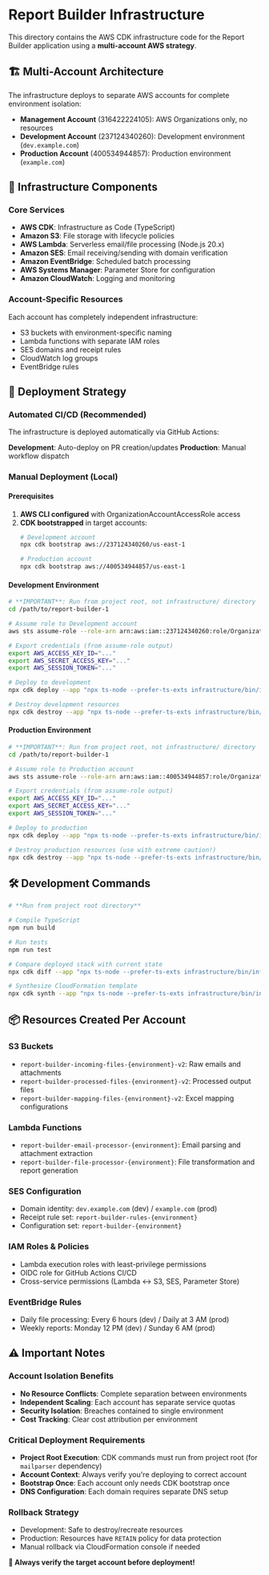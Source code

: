 # Report Builder Infrastructure

This directory contains the AWS CDK infrastructure code for the Report Builder application using a **multi-account AWS strategy**.

## 🏗️ Multi-Account Architecture

The infrastructure deploys to separate AWS accounts for complete environment isolation:

- **Management Account** (316422224105): AWS Organizations only, no resources
- **Development Account** (237124340260): Development environment (`dev.example.com`)
- **Production Account** (400534944857): Production environment (`example.com`)

## 🔧 Infrastructure Components

### Core Services
- **AWS CDK**: Infrastructure as Code (TypeScript)
- **Amazon S3**: File storage with lifecycle policies
- **AWS Lambda**: Serverless email/file processing (Node.js 20.x)
- **Amazon SES**: Email receiving/sending with domain verification
- **Amazon EventBridge**: Scheduled batch processing
- **AWS Systems Manager**: Parameter Store for configuration
- **Amazon CloudWatch**: Logging and monitoring

### Account-Specific Resources
Each account has completely independent infrastructure:
- S3 buckets with environment-specific naming
- Lambda functions with separate IAM roles
- SES domains and receipt rules
- CloudWatch log groups
- EventBridge rules

## 🚀 Deployment Strategy

### Automated CI/CD (Recommended)
The infrastructure is deployed automatically via GitHub Actions:

**Development**: Auto-deploy on PR creation/updates
**Production**: Manual workflow dispatch

### Manual Deployment (Local)

#### Prerequisites
1. **AWS CLI configured** with OrganizationAccountAccessRole access
2. **CDK bootstrapped** in target accounts:
   ```bash
   # Development account
   npx cdk bootstrap aws://237124340260/us-east-1
   
   # Production account  
   npx cdk bootstrap aws://400534944857/us-east-1
   ```

#### Development Environment
```bash
# **IMPORTANT**: Run from project root, not infrastructure/ directory
cd /path/to/report-builder-1

# Assume role to Development account
aws sts assume-role --role-arn arn:aws:iam::237124340260:role/OrganizationAccountAccessRole --role-session-name DevDeploy

# Export credentials (from assume-role output)
export AWS_ACCESS_KEY_ID="..."
export AWS_SECRET_ACCESS_KEY="..."
export AWS_SESSION_TOKEN="..."

# Deploy to development
npx cdk deploy --app "npx ts-node --prefer-ts-exts infrastructure/bin/infrastructure.ts" --context environment=development

# Destroy development resources
npx cdk destroy --app "npx ts-node --prefer-ts-exts infrastructure/bin/infrastructure.ts" --context environment=development
```

#### Production Environment
```bash
# **IMPORTANT**: Run from project root, not infrastructure/ directory
cd /path/to/report-builder-1

# Assume role to Production account
aws sts assume-role --role-arn arn:aws:iam::400534944857:role/OrganizationAccountAccessRole --role-session-name ProdDeploy

# Export credentials (from assume-role output)
export AWS_ACCESS_KEY_ID="..."
export AWS_SECRET_ACCESS_KEY="..."
export AWS_SESSION_TOKEN="..."

# Deploy to production
npx cdk deploy --app "npx ts-node --prefer-ts-exts infrastructure/bin/infrastructure.ts" --context environment=production

# Destroy production resources (use with extreme caution!)
npx cdk destroy --app "npx ts-node --prefer-ts-exts infrastructure/bin/infrastructure.ts" --context environment=production
```

## 🛠️ Development Commands

```bash
# **Run from project root directory**

# Compile TypeScript
npm run build

# Run tests
npm run test

# Compare deployed stack with current state
npx cdk diff --app "npx ts-node --prefer-ts-exts infrastructure/bin/infrastructure.ts" --context environment=development

# Synthesize CloudFormation template
npx cdk synth --app "npx ts-node --prefer-ts-exts infrastructure/bin/infrastructure.ts" --context environment=development
```

## 📦 Resources Created Per Account

### S3 Buckets
- `report-builder-incoming-files-{environment}-v2`: Raw emails and attachments
- `report-builder-processed-files-{environment}-v2`: Processed output files  
- `report-builder-mapping-files-{environment}-v2`: Excel mapping configurations

### Lambda Functions
- `report-builder-email-processor-{environment}`: Email parsing and attachment extraction
- `report-builder-file-processor-{environment}`: File transformation and report generation

### SES Configuration
- Domain identity: `dev.example.com` (dev) / `example.com` (prod)
- Receipt rule set: `report-builder-rules-{environment}`
- Configuration set: `report-builder-{environment}`

### IAM Roles & Policies
- Lambda execution roles with least-privilege permissions
- OIDC role for GitHub Actions CI/CD
- Cross-service permissions (Lambda ↔ S3, SES, Parameter Store)

### EventBridge Rules
- Daily file processing: Every 6 hours (dev) / Daily at 3 AM (prod)
- Weekly reports: Monday 12 PM (dev) / Sunday 6 AM (prod)

## ⚠️ Important Notes

### Account Isolation Benefits
- **No Resource Conflicts**: Complete separation between environments
- **Independent Scaling**: Each account has separate service quotas
- **Security Isolation**: Breaches contained to single environment
- **Cost Tracking**: Clear cost attribution per environment

### Critical Deployment Requirements
- **Project Root Execution**: CDK commands must run from project root (for `mailparser` dependency)
- **Account Context**: Always verify you're deploying to correct account
- **Bootstrap Once**: Each account only needs CDK bootstrap once
- **DNS Configuration**: Each domain requires separate DNS setup

### Rollback Strategy
- Development: Safe to destroy/recreate resources
- Production: Resources have `RETAIN` policy for data protection
- Manual rollback via CloudFormation console if needed

**🚨 Always verify the target account before deployment!**
